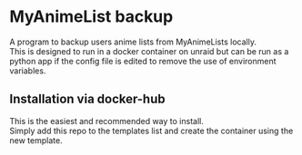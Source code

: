 # MyAnimeList backup
A program to backup users anime lists from MyAnimeLists locally.\
This is designed to run in a docker container on unraid but can be run as a python app if the config file is edited to remove the use of environment variables.

## Installation via docker-hub
This is the easiest and recommended way to install.\
Simply add this repo to the templates list and create the container using the new template.